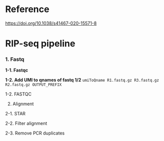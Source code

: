 # Reference
https://doi.org/10.1038/s41467-020-15571-8

# RIP-seq pipeline

### 1. Fastq

**1-1. Fastqc**

**1-2. Add UMI to qnames of fastq 1/2**
`umiToQname R1.fastq.gz R3.fastq.gz R2.fastq.gz OUTPUT_PREFIX`

1-2. FASTQC

2. Alignment

2-1. STAR

2-2. Filter alignment

2-3. Remove PCR duplicates
